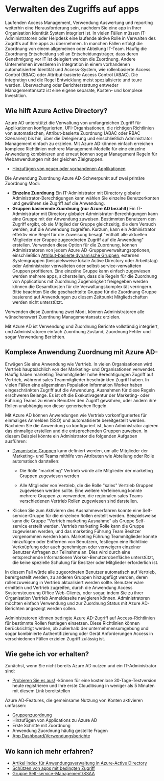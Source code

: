 <properties
  pageTitle="Verwalten des Zugriffs auf apps Azure AD-|  Microsoft Azure"
  description="Beschreibt, wie Azure Active Directory es Organisationen ermöglicht, die apps angeben, die jedem Benutzer zugreifen kann."
  services="active-directory"
  documentationCenter=""
  authors="femila"
  manager="femila"
  editor=""/>

 <tags
  ms.service="active-directory"
  ms.workload="identity"
  ms.tgt_pltfrm="na"
  ms.devlang="na"
  ms.topic="article"
  ms.date="10/13/2016"
  ms.author="femila"/>


# <a name="managing-access-to-apps"></a>Verwalten des Zugriffs auf apps

Laufenden Access Management, Verwendung Auswertung und reporting weiterhin eine Herausforderung sein, nachdem Sie eine app in Ihrer Organisation Identität System integriert ist. In vielen Fällen müssen IT-Administratoren oder Helpdesk eine laufende aktive Rolle in Verwalten des Zugriffs auf Ihre apps zu übernehmen. In manchen Fällen erfolgt die Zuordnung von einem allgemeinen oder Abteilung IT-Team. Häufig die Zuordnung Entscheidung soll an Entscheidungsträger, dass deren Genehmigung vor IT ist delegiert werden die Zuordnung.  Andere Unternehmen investieren in Integration in einem vorhandenen automatisierten Identität und Access-System, wie rollenbasierte Access Control (RBAC) oder Attribut-basierte Access Control (ABAC). Die Integration und die Regel Entwicklung meist spezialisierte und teure werden. Überwachung oder Berichterstattung entweder Managementansatz ist eine eigene separate, Kosten- und komplexe Investition.

## <a name="how-does-azure-active-directory-help"></a>Wie hilft Azure Active Directory?

 Azure AD unterstützt die Verwaltung von umfangreichen Zugriff für Applikationen konfigurierten, UFI-Organisationen, die richtigen Richtlinien von automatischen, Attribut-basierte Zuordnung (ABAC oder RBAC Szenarien) bis hin, über die Delegierung und einschließlich Administrator Management einfach zu erzielen. Mit Azure AD können einfach erreichen komplexe Richtlinien mehrere Management-Modelle für eine einzelne Anwendung kombinieren und erneut können sogar Management Regeln für Webanwendungen mit der gleichen Zielgruppen.

 - [Hinzufügen von neuen oder vorhandenen Applikationen](active-directory-sso-integrate-saas-apps.md)


 Die Anwendung Zuordnung Azure AD-Schwerpunkt auf zwei primäre Zuordnung Modi:

- **Einzelne Zuordnung** Ein IT-Administrator mit Directory globaler Administrator-Berechtigungen kann wählen Sie einzelne Benutzerkonten und gewähren sie Zugriff auf die Anwendung.
- **Gruppen basierende Zuordnung (nur Azure AD bezahlt)** Ein IT-Administrator mit Directory globaler Administrator-Berechtigungen kann eine Gruppe mit der Anwendung zuweisen. Bestimmten Benutzern den Zugriff ergibt, ob sie Mitglied der Gruppe gleichzeitig, die dem Versuch werden, auf die Anwendung zugreifen. Kurzum, kann ein Administrator effektiv eine Regel für die Zuweisung besagt "enthält alle aktuellen Mitglieder der Gruppe zugeordneten Zugriff auf die Anwendung" erstellen. Verwenden diese Option für die Zuordnung, können Administratoren von jedem Azure AD-Gruppenverwaltungsoptionen, einschließlich [Attribut-basierte dynamische Gruppen](active-directory-accessmanagement-manage-groups.md), externen Systemgruppen (beispielsweise lokale Active Directory oder Arbeitstag) oder Administrator verwalteten oder selbst-service-verwalteten Gruppen profitieren. Eine einzelne Gruppe kann einfach zugewiesen werden mehrere apps, sicherstellen, dass die Regeln für die Zuordnung von Applications mit Zuordnung Zugehörigkeit freigegeben werden können die Gesamtkosten für die Verwaltungskomplexität verringern. Bitte beachten Sie die geschachtelte Gruppe für die Zuordnung Gruppe basierend auf Anwendungen zu diesem Zeitpunkt Mitgliedschaften werden nicht unterstützt.

Verwenden diese Zuordnung zwei Modi, können Administratoren alle wünschenswert Zuordnung Managementansatz erzielen.

Mit Azure AD ist Verwendung und Zuordnung Berichte vollständig integriert, und Administratoren einfach Zuordnung Zustand, Zuordnung Fehler und sogar Verwendung Berichten.

## <a name="complex-application-assignment-with-azure-ad"></a>Komplexe Anwendung Zuordnung mit Azure AD-

Erwägen Sie eine Anwendung wie Vertrieb. In vielen Organisationen wird Vertrieb hauptsächlich von der Marketing- und Organisationen verwendet. Häufig haben marketing Teammitglieder hohe Berechtigungen Zugriff auf Vertrieb, während sales Teammitglieder beschränkten Zugriff haben. In vielen Fällen eine allgemeinen Population Information Worker haben eingeschränkten Zugriff auf die Anwendung. Ausnahmen für diese Regeln erschweren Belange. Es ist oft die Exekutivagentur der Marketing- oder Führung Teams zu einem Benutzer den Zugriff gewähren, oder ändern ihre Rollen unabhängig von dieser generischen Regeln.

Mit Azure AD können Anwendungen wie Vertrieb vorkonfiguriertes für einmaliges Anmelden (SSO) und automatisierte bereitgestellt werden. Nachdem Sie die Anwendung so konfiguriert ist, kann Administrator agieren das einmalige erstellen und die entsprechenden Gruppen zuweisen. In diesem Beispiel könnte ein Administrator die folgenden Aufgaben ausführen:

- [Dynamische Gruppen](active-directory-accessmanagement-manage-groups.md) kann definiert werden, um alle Mitglieder der Marketing- und Teams mithilfe von Attributen wie Abteilung oder Rolle automatisch darstellen:

    - Die Rolle "marketing" Vertrieb würde alle Mitglieder der marketing Gruppen zugewiesen werden

    - Alle Mitglieder von Vertrieb, die die Rolle "sales" Vertrieb Gruppen zugewiesen werden sollte. Eine weitere Verfeinerung konnte mehrere Gruppen zu verwenden, die regionalen sales Teams verschiedenen Vertrieb Rollen zugewiesen sind darstellen.

- Klicken Sie zum Aktivieren des Ausnahmeverfahren konnte eine Self-service-Gruppe für die einzelnen Rollen erstellt werden. Beispielsweise kann die Gruppe "Vertrieb marketing Ausnahme" als Gruppe Self-service erstellt werden. Vertrieb marketing Rolle kann die Gruppe zugewiesen werden, und das marketing Führung Team Besitzer vorgenommen werden kann. Marketing Führung Teammitglieder konnte hinzufügen oder Entfernen von Benutzern, festlegen eine Richtlinie Verknüpfung oder auch genehmigen oder verweigern einzelner Benutzer Anfragen zur Teilnahme an. Dies wird durch eine entsprechende Informationen Worker-Benutzeroberfläche unterstützt, die keine spezielle Schulung für Besitzer oder Mitglieder erforderlich ist.

In diesem Fall würde alle zugeordneten Benutzer automatisch auf Vertrieb, bereitgestellt werden, zu anderen Gruppen hinzugefügt werden, deren rollenzuweisung in Vertrieb aktualisiert werden sollte. Benutzer wäre ermitteln und Vertrieb zugreifen, durch die Anwendung Access Systemsteuerung Office Web-Clients, oder sogar, indem Sie zu ihrer Organisation Vertrieb Anmeldeseite navigieren können. Administratoren möchten einfach Verwendung und zur Zuordnung Status mit Azure AD-Berichten angezeigt werden sollen.

Administratoren können [bedingte Azure AD-Zugriff](active-directory-conditional-access.md) auf Access-Richtlinien für bestimmte Rollen festlegen einsetzen. Diese Richtlinien können berücksichtigt werden, ob außerhalb der unternehmensumgebung und sogar kombinierte Authentifizierung oder Gerät Anforderungen Access in verschiedenen Fällen erzielen Zugriff zulässig ist.

## <a name="how-can-i-get-started"></a>Wie gehe ich vor erhalten?

Zunächst, wenn Sie nicht bereits Azure AD nutzen und ein IT-Administrator sind:

 - [Probieren Sie es aus!](https://azure.microsoft.com/trial/get-started-active-directory/) -können für eine kostenlose 30-Tage-Testversion heute registrieren und Ihre erste Cloudlösung in weniger als 5 Minuten mit diesem Link bereitstellen

Azure AD-Features, die gemeinsame Nutzung von Konten aktivieren umfassen:

- [Gruppenzuordnung](active-directory-accessmanagement-self-service-group-management.md)
- Hinzufügen von Applications zu Azure AD
- Erste Schritte mit Zuordnung
- Anwendung Zuordnung häufig gestellte Fragen
- [App Dashboard/Verwendungsberichte](active-directory-passwords-get-insights.md)

## <a name="where-can-i-learn-more"></a>Wo kann ich mehr erfahren?

- [Artikel Index für Anwendungsverwaltung in Azure-Active Directory](active-directory-apps-index.md)
- [Schützen von apps mit bedingten Zugriff](active-directory-conditional-access.md)
- [Gruppe Self-service-Management/SSAA](active-directory-accessmanagement-self-service-group-management.md)
